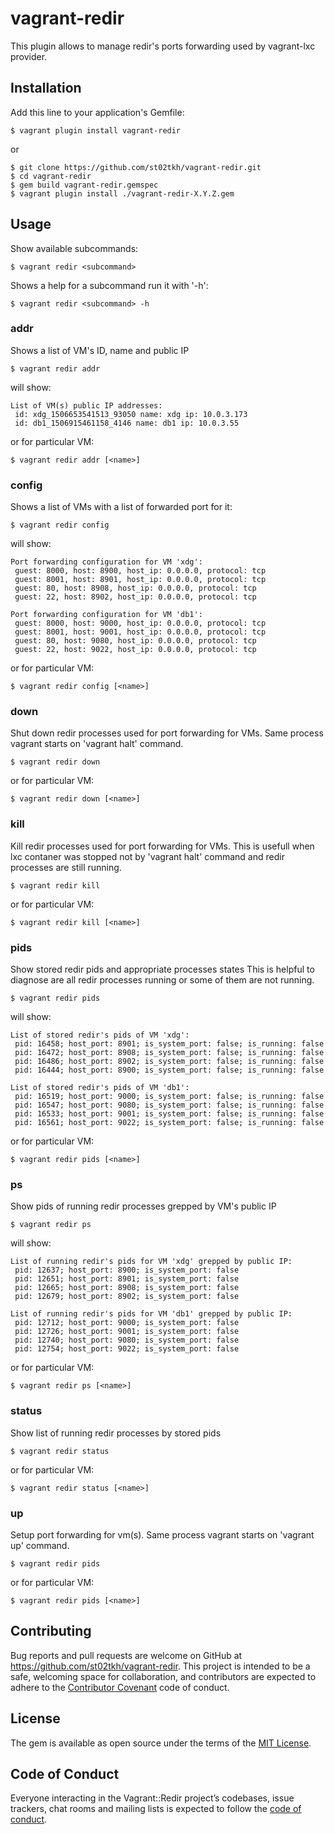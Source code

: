 # vagrant-redir

This plugin allows to manage redir's ports forwarding used by vagrant-lxc provider.

## Installation

Add this line to your application's Gemfile:

```shell
$ vagrant plugin install vagrant-redir
```
or 

```shell
$ git clone https://github.com/st02tkh/vagrant-redir.git
$ cd vagrant-redir
$ gem build vagrant-redir.gemspec
$ vagrant plugin install ./vagrant-redir-X.Y.Z.gem
```

## Usage

Show available subcommands: 

```shell
$ vagrant redir <subcommand>
```

Shows a help for a subcommand run it with '-h':

```shell
$ vagrant redir <subcommand> -h
```


### addr

Shows a list of VM's ID, name and public IP

```shell
$ vagrant redir addr
```

will show:

```shell
List of VM(s) public IP addresses:
 id: xdg_1506653541513_93050 name: xdg ip: 10.0.3.173
 id: db1_1506915461158_4146 name: db1 ip: 10.0.3.55
```

or for particular VM:

```shell
$ vagrant redir addr [<name>]
```



### config

Shows a list of VMs with a list of forwarded port for it:

```shell
$ vagrant redir config
```

will show:

```shell
Port forwarding configuration for VM 'xdg':
 guest: 8000, host: 8900, host_ip: 0.0.0.0, protocol: tcp
 guest: 8001, host: 8901, host_ip: 0.0.0.0, protocol: tcp
 guest: 80, host: 8908, host_ip: 0.0.0.0, protocol: tcp
 guest: 22, host: 8902, host_ip: 0.0.0.0, protocol: tcp

Port forwarding configuration for VM 'db1':
 guest: 8000, host: 9000, host_ip: 0.0.0.0, protocol: tcp
 guest: 8001, host: 9001, host_ip: 0.0.0.0, protocol: tcp
 guest: 80, host: 9080, host_ip: 0.0.0.0, protocol: tcp
 guest: 22, host: 9022, host_ip: 0.0.0.0, protocol: tcp
```
or for particular VM:

```shell
$ vagrant redir config [<name>]
```



### down 

Shut down redir processes used for port forwarding for VMs.
Same process vagrant starts on 'vagrant halt' command.

```shell
$ vagrant redir down
```
or for particular VM:

```shell
$ vagrant redir down [<name>]
```



### kill 

Kill redir processes used for port forwarding for VMs.
This is usefull when lxc contaner was stopped not by 'vagrant halt' command and redir processes are still running.

```shell
$ vagrant redir kill
```

or for particular VM:

```shell
$ vagrant redir kill [<name>]
```



### pids

Show stored redir pids and appropriate processes states
This is helpful to diagnose are all redir processes running or some of them are not running.

```shell
$ vagrant redir pids
```

will show:

```shell
List of stored redir's pids of VM 'xdg':
 pid: 16458; host_port: 8901; is_system_port: false; is_running: false
 pid: 16472; host_port: 8908; is_system_port: false; is_running: false
 pid: 16486; host_port: 8902; is_system_port: false; is_running: false
 pid: 16444; host_port: 8900; is_system_port: false; is_running: false

List of stored redir's pids of VM 'db1':
 pid: 16519; host_port: 9000; is_system_port: false; is_running: false
 pid: 16547; host_port: 9080; is_system_port: false; is_running: false
 pid: 16533; host_port: 9001; is_system_port: false; is_running: false
 pid: 16561; host_port: 9022; is_system_port: false; is_running: false
```

or for particular VM:

```shell
$ vagrant redir pids [<name>]
```



### ps

Show pids of running redir processes grepped by VM's public IP

```shell
$ vagrant redir ps
```

will show: 

```shell
List of running redir's pids for VM 'xdg' grepped by public IP:
 pid: 12637; host_port: 8900; is_system_port: false
 pid: 12651; host_port: 8901; is_system_port: false
 pid: 12665; host_port: 8908; is_system_port: false
 pid: 12679; host_port: 8902; is_system_port: false

List of running redir's pids for VM 'db1' grepped by public IP:
 pid: 12712; host_port: 9000; is_system_port: false
 pid: 12726; host_port: 9001; is_system_port: false
 pid: 12740; host_port: 9080; is_system_port: false
 pid: 12754; host_port: 9022; is_system_port: false
```

or for particular VM:

```shell
$ vagrant redir ps [<name>]
```




### status

Show list of running redir processes by stored pids

```shell
$ vagrant redir status
```


or for particular VM:

```shell
$ vagrant redir status [<name>]
```



### up

Setup port forwarding for vm(s).
Same process vagrant starts on 'vagrant up' command.

```shell
$ vagrant redir pids
```


or for particular VM:

```shell
$ vagrant redir pids [<name>]
```




## Contributing

Bug reports and pull requests are welcome on GitHub at https://github.com/st02tkh/vagrant-redir. This project is intended to be a safe, welcoming space for collaboration, and contributors are expected to adhere to the [Contributor Covenant](http://contributor-covenant.org) code of conduct.

## License

The gem is available as open source under the terms of the [MIT License](https://opensource.org/licenses/MIT).

## Code of Conduct

Everyone interacting in the Vagrant::Redir project’s codebases, issue trackers, chat rooms and mailing lists is expected to follow the [code of conduct](https://github.com/[USERNAME]/vagrant-redir/blob/master/CODE_OF_CONDUCT.md).
